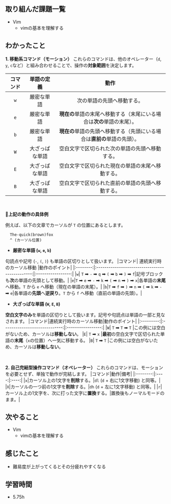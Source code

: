 ## 取り組んだ課題一覧
- Vim
    - vimの基本を理解する

## わかったこと
**1.  移動系コマンド（モーション）**
これらのコマンドは、他のオペレーター（`d`, `y`, `c`など）と組み合わせることで、操作の**対象範囲**を決定します。

|コマンド|単語の定義|動作|
|:--------:|:------------:|:----:|
|`w`|厳密な単語|次の単語の先頭へ移動する。|
|`e`|厳密な単語|**現在の**単語の末尾へ移動する（末尾にいる場合は**次の**単語の末尾）。|
|`b`|厳密な単語|**現在の**単語の先頭へ移動する（先頭にいる場合は**直前の**単語の先頭）。|
|`W`|大ざっぱな単語|空白文字で区切られた次の単語の先頭へ移動する。|
|`E`|大ざっぱな単語|空白文字で区切られた現在の単語の末尾へ移動する。|
|`B`|大ざっぱな単語|空白文字で区切られた直前の単語の先頭へ移動する。|
<br>

<font dir="auto" style="vertical-align: inherit;"><font dir="auto" style="vertical-align: inherit;">📝</font></font>**上記の動作の具体例**

例えば、以下の文章でカーソルが `T` の位置にあるとします。

      The-quick(brown)fox
      ^ (カーソル位置)

- **厳密な単語 (`w`, `e`, `b`)**

句読点や記号 (`-`, `(`, `)`) も単語の区切りとして扱います。
|コマンド|           連続実行時のカーソル移動           |動作のポイント|
|:--------:|:----------------------------------------------:|:-----------------:|
|`w`| `T` <font dir="auto" style="vertical-align: inherit;"><font dir="auto" style="vertical-align: inherit;">➡</font></font> `-` <font dir="auto" style="vertical-align: inherit;"><font dir="auto" style="vertical-align: inherit;">➡</font></font> `q` <font dir="auto" style="vertical-align: inherit;"><font dir="auto" style="vertical-align: inherit;">➡</font></font> `(` <font dir="auto" style="vertical-align: inherit;"><font dir="auto" style="vertical-align: inherit;">➡</font></font> `b` <font dir="auto" style="vertical-align: inherit;"><font dir="auto" style="vertical-align: inherit;">➡</font></font> `)` <font dir="auto" style="vertical-align: inherit;"><font dir="auto" style="vertical-align: inherit;">➡</font></font> `f`|記号ブロックも**次**の単語の先頭として移動。|
|`e`|`T` <font dir="auto" style="vertical-align: inherit;"><font dir="auto" style="vertical-align: inherit;">➡</font></font> `e` <font dir="auto" style="vertical-align: inherit;"><font dir="auto" style="vertical-align: inherit;">➡</font></font> `-` <font dir="auto" style="vertical-align: inherit;"><font dir="auto" style="vertical-align: inherit;">➡</font></font> `k` <font dir="auto" style="vertical-align: inherit;"><font dir="auto" style="vertical-align: inherit;">➡</font></font> `(` <font dir="auto" style="vertical-align: inherit;"><font dir="auto" style="vertical-align: inherit;">➡</font></font> `n` <font dir="auto" style="vertical-align: inherit;"><font dir="auto" style="vertical-align: inherit;">➡</font></font> `)` <font dir="auto" style="vertical-align: inherit;"><font dir="auto" style="vertical-align: inherit;">➡</font></font> `x`|各単語の**末尾**へ移動。`T` から `e` へ移動（現在の単語の末尾）。|
|`b`|`T` <font dir="auto" style="vertical-align: inherit;"><font dir="auto" style="vertical-align: inherit;">➡</font></font> `f` <font dir="auto" style="vertical-align: inherit;"><font dir="auto" style="vertical-align: inherit;">➡</font></font> `)` <font dir="auto" style="vertical-align: inherit;"><font dir="auto" style="vertical-align: inherit;">➡</font></font> `n` <font dir="auto" style="vertical-align: inherit;"><font dir="auto" style="vertical-align: inherit;">➡</font></font> `(` <font dir="auto" style="vertical-align: inherit;"><font dir="auto" style="vertical-align: inherit;">➡</font></font> `k` <font dir="auto" style="vertical-align: inherit;"><font dir="auto" style="vertical-align: inherit;">➡</font></font> `-` <font dir="auto" style="vertical-align: inherit;"><font dir="auto" style="vertical-align: inherit;">➡</font></font> `e`|各単語の**先頭**へ**逆戻り**。`T` から `f` へ移動（直前の単語の先頭）。|

- **大ざっぱな単語 (`W`, `E`, `B`)**

**空白文字のみ**を単語の区切りとして扱います。記号や句読点は単語の一部と見なされます。
|コマンド|連続実行時のカーソル移動|動作のポイント|
|:---------:|:-----------------------------:|:-----------------:|
|`W`|	`T` <font dir="auto" style="vertical-align: inherit;"><font dir="auto" style="vertical-align: inherit;">➡</font></font> `T` <font dir="auto" style="vertical-align: inherit;"><font dir="auto" style="vertical-align: inherit;">➡</font></font> `T`	|この例には空白がないため、カーソルは**移動しない**。
|`E`|	`T` <font dir="auto" style="vertical-align: inherit;"><font dir="auto" style="vertical-align: inherit;">➡</font></font> `x`	|**最初**の空白文字で区切られた単語の**末尾**（`x`の位置）へ一気に移動する。
|`B`|	`T` <font dir="auto" style="vertical-align: inherit;"><font dir="auto" style="vertical-align: inherit;">➡</font></font> `T`	|この例には空白がないため、カーソルは**移動しない**。

<br>

**2. 自己完結型操作コマンド（オペレーター）**
これらのコマンドは、モーションを必要とせず、単独で動作が完結します。
|コマンド|動作|備考|
|:--------:|:----:|:----:|
|`x`|カーソル上の1文字を**削除**する。|`dl` (`d` + 右に1文字移動) と同等。|
|`X`|カーソルの一つ前の1文字を**削除**する。|`dh` (`d` + 左に1文字移動) と同等。|
|`r`|カーソル上の1文字を、次に打った文字に**置換**する。|置換後もノーマルモードのまま。|

## 次やること
- Vim
    - vimの基本を理解する

## 感じたこと
- 難易度が上がってくるとその分疲れやすくなる

## 学習時間
- 5.75h